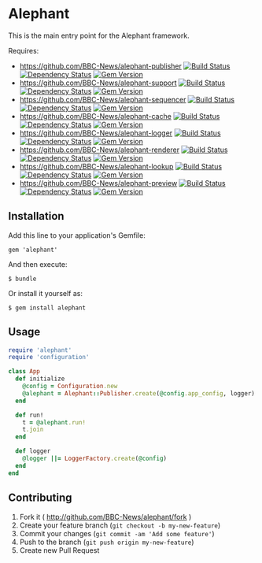 # Alephant

This is the main entry point for the Alephant framework.

Requires:
 - https://github.com/BBC-News/alephant-publisher [![Build Status](https://travis-ci.org/BBC-News/alephant-publisher.png?branch=master)](https://travis-ci.org/BBC-News/alephant-publisher) [![Dependency Status](https://gemnasium.com/BBC-News/alephant-publisher.png)](https://gemnasium.com/BBC-News/alephant-publisher) [![Gem Version](https://badge.fury.io/rb/alephant-publisher.png)](http://badge.fury.io/rb/alephant-publisher)
 - https://github.com/BBC-News/alephant-support [![Build Status](https://travis-ci.org/BBC-News/alephant-support.png?branch=master)](https://travis-ci.org/BBC-News/alephant-support) [![Dependency Status](https://gemnasium.com/BBC-News/alephant-support.png)](https://gemnasium.com/BBC-News/alephant-support) [![Gem Version](https://badge.fury.io/rb/alephant-support.png)](http://badge.fury.io/rb/alephant-support)
 - https://github.com/BBC-News/alephant-sequencer [![Build Status](https://travis-ci.org/BBC-News/alephant-sequencer.png?branch=master)](https://travis-ci.org/BBC-News/alephant-sequencer) [![Dependency Status](https://gemnasium.com/BBC-News/alephant-sequencer.png)](https://gemnasium.com/BBC-News/alephant-sequencer) [![Gem Version](https://badge.fury.io/rb/alephant-sequencer.png)](http://badge.fury.io/rb/alephant-sequencer)
 - https://github.com/BBC-News/alephant-cache [![Build Status](https://travis-ci.org/BBC-News/alephant-cache.png?branch=master)](https://travis-ci.org/BBC-News/alephant-cache) [![Dependency Status](https://gemnasium.com/BBC-News/alephant-cache.png)](https://gemnasium.com/BBC-News/alephant-cache) [![Gem Version](https://badge.fury.io/rb/alephant-cache.png)](http://badge.fury.io/rb/alephant-cache)
 - https://github.com/BBC-News/alephant-logger [![Build Status](https://travis-ci.org/BBC-News/alephant-logger.png?branch=master)](https://travis-ci.org/BBC-News/alephant-logger) [![Dependency Status](https://gemnasium.com/BBC-News/alephant-logger.png)](https://gemnasium.com/BBC-News/alephant-logger) [![Gem Version](https://badge.fury.io/rb/alephant-logger.png)](http://badge.fury.io/rb/alephant-logger)
 - https://github.com/BBC-News/alephant-renderer [![Build Status](https://travis-ci.org/BBC-News/alephant-renderer.png?branch=master)](https://travis-ci.org/BBC-News/alephant-renderer) [![Dependency Status](https://gemnasium.com/BBC-News/alephant-renderer.png)](https://gemnasium.com/BBC-News/alephant-renderer) [![Gem Version](https://badge.fury.io/rb/alephant-renderer.png)](http://badge.fury.io/rb/alephant-renderer)
 - https://github.com/BBC-News/alephant-lookup [![Build Status](https://travis-ci.org/BBC-News/alephant-lookup.png?branch=master)](https://travis-ci.org/BBC-News/alephant-lookup) [![Dependency Status](https://gemnasium.com/BBC-News/alephant-lookup.png)](https://gemnasium.com/BBC-News/alephant-lookup) [![Gem Version](https://badge.fury.io/rb/alephant-lookup.png)](http://badge.fury.io/rb/alephant-lookup)
 - https://github.com/BBC-News/alephant-preview [![Build Status](https://travis-ci.org/BBC-News/alephant-preview.png?branch=master)](https://travis-ci.org/BBC-News/alephant-preview) [![Dependency Status](https://gemnasium.com/BBC-News/alephant-preview.png)](https://gemnasium.com/BBC-News/alephant-preview) [![Gem Version](https://badge.fury.io/rb/alephant-preview.png)](http://badge.fury.io/rb/alephant-preview)

## Installation

Add this line to your application's Gemfile:

    gem 'alephant'

And then execute:

    $ bundle

Or install it yourself as:

    $ gem install alephant

## Usage

```ruby
require 'alephant'
require 'configuration'

class App
  def initialize
    @config = Configuration.new
    @alephant = Alephant::Publisher.create(@config.app_config, logger)
  end

  def run!
    t = @alephant.run!
    t.join
  end

  def logger
    @logger ||= LoggerFactory.create(@config)
  end
end
```

## Contributing

1. Fork it ( http://github.com/BBC-News/alephant/fork )
2. Create your feature branch (`git checkout -b my-new-feature`)
3. Commit your changes (`git commit -am 'Add some feature'`)
4. Push to the branch (`git push origin my-new-feature`)
5. Create new Pull Request
